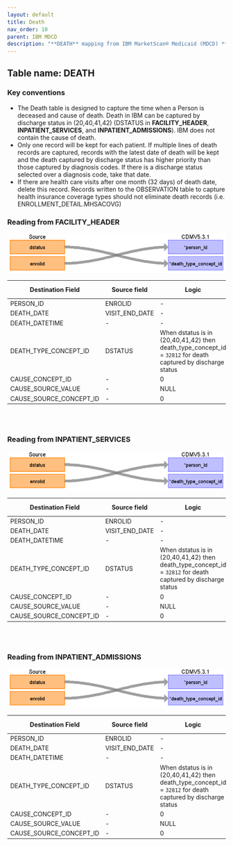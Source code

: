 ```yaml
---
layout: default
title: Death
nav_order: 10
parent: IBM MDCD
description: "**DEATH** mapping from IBM MarketScan® Medicaid (MDCD) **FACILITY_HEADER**, **INPATIENT_SERVICES**, and **INPATIENT_ADMISSIONS**"
---
```


## Table name: **DEATH**

### Key conventions

* The Death table is designed to capture the time when a Person is deceased and cause of death. Death in IBM can be captured by discharge status in (20,40,41,42) (DSTATUS in **FACILITY_HEADER**, **INPATIENT_SERVICES**, and **INPATIENT_ADMISSIONS**).  IBM does not contain the cause of death.
*  Only one record will be kept for each patient.  If multiple lines of death records are captured, records with the latest date of death will be kept and the death captured by discharge status has higher priority than those captured by diagnosis codes.  If there is a discharge status selected over a diagnosis code, take that date. 
*  If there are health care visits after one month (32 days) of death date, delete this record.  Records written to the OBSERVATION table to capture health insurance coverage types should not eliminate death records (i.e. ENROLLMENT_DETAIL.MHSACOVG)


### Reading from **FACILITY_HEADER**

![](images/image92.png)

| Destination Field | Source field | Logic | Comment field |
| --- | --- | --- | --- |
| PERSON_ID | ENROLID | - | - |
| DEATH_DATE | VISIT_END_DATE | - | - |
| DEATH_DATETIME | - | - | - |
| DEATH_TYPE_CONCEPT_ID | DSTATUS | When dstatus is in (20,40,41,42) then death_type_concept_id = `32812` for death captured by discharge status | - |
| CAUSE_CONCEPT_ID | - | 0 | - |
| CAUSE_SOURCE_VALUE | - | NULL | - |
| CAUSE_SOURCE_CONCEPT_ID | - | 0 | - |

<br><br>

### Reading from **INPATIENT_SERVICES**

![](images/image93.png)

| Destination Field | Source field | Logic | Comment field |
| --- | --- | --- | --- |
| PERSON_ID | ENROLID | - | - |
| DEATH_DATE | VISIT_END_DATE | - | - |
| DEATH_DATETIME | - | - | - |
| DEATH_TYPE_CONCEPT_ID | DSTATUS | When dstatus is in (20,40,41,42) then death_type_concept_id = `32812` for death captured by discharge status | - |
| CAUSE_CONCEPT_ID | - | 0 | - |
| CAUSE_SOURCE_VALUE | - | NULL | - |
| CAUSE_SOURCE_CONCEPT_ID | - | 0 | - |

<br><br>

### Reading from **INPATIENT_ADMISSIONS**

![](images/image94.png)

| Destination Field | Source field | Logic | Comment field |
| --- | --- | --- | --- |
| PERSON_ID | ENROLID | - | - |
| DEATH_DATE | VISIT_END_DATE | - | - |
| DEATH_DATETIME | - | - | - |
| DEATH_TYPE_CONCEPT_ID | DSTATUS | When dstatus is in (20,40,41,42) then death_type_concept_id = `32812` for death captured by discharge status | - |
| CAUSE_CONCEPT_ID | - | 0 | - |
| CAUSE_SOURCE_VALUE | - | NULL | - |
| CAUSE_SOURCE_CONCEPT_ID | - | 0 | - |

